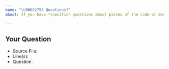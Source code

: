 ```yaml
---
name: "\U00002753 Questions?"
about: If you have *specific* questions about pieces of the code or documentation for this component, please post them here.

---
```

<!--
Thanks for submitting your question 🙌 ❤️

Before opening a new issue, please make sure that we do not have any duplicates already open. You can ensure this by searching the issue list for this repository. If there is a duplicate, please close your issue and add a comment to the existing issue instead. Also, please, have a look at our FAQs and existing questions before opening a new question.
-->

## Your Question
<!-- Include details about your question. -->
* Source File:
* Line(s):
* Question:

